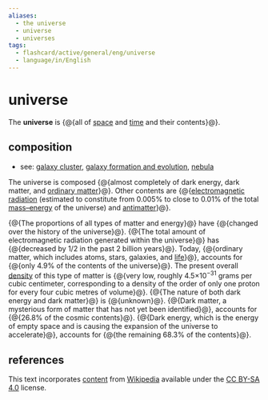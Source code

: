 ```yaml
---
aliases:
  - the universe
  - universe
  - universes
tags:
  - flashcard/active/general/eng/universe
  - language/in/English
---
```


# universe

The __universe__ is {@{all of [space](space.md) and [time](time.md) and their contents}@}. <!--SR:!2028-03-07,1047,350-->

## composition

- see: [galaxy cluster](galaxy%20cluster.md), [galaxy formation and evolution](galaxy%20formation%20and%20evolution.md), [nebula](nebula.md)

The universe is composed {@{almost completely of dark energy, dark matter, and [ordinary matter](matter.md)}@}. Other contents are {@{[electromagnetic radiation](electromagnetic%20radiation.md) (estimated to constitute from 0.005% to close to 0.01% of the total [mass–energy](mass–energy%20equivalence.md) of the universe) and [antimatter](antimatter.md)}@}. <!--SR:!2025-08-16,280,336!2027-04-05,689,296-->

{@{The proportions of all types of matter and energy}@} have {@{changed over the history of the universe}@}. {@{The total amount of electromagnetic radiation generated within the universe}@} has {@{decreased by 1/2 in the past 2 billion years}@}. Today, {@{ordinary matter, which includes atoms, stars, galaxies, and [life](life.md)}@}, accounts for {@{only 4.9% of the contents of the universe}@}. The present overall [density](density.md) of this type of matter is {@{very low, roughly 4.5×10<sup>−31</sup> grams per cubic centimeter, corresponding to a density of the order of only one proton for every four cubic metres of volume}@}. {@{The nature of both dark energy and dark matter}@} is {@{unknown}@}. {@{Dark matter, a mysterious form of matter that has not yet been identified}@}, accounts for {@{26.8% of the cosmic contents}@}. {@{Dark energy, which is the energy of empty space and is causing the expansion of the universe to accelerate}@}, accounts for {@{the remaining 68.3% of the contents}@}. <!--SR:!2025-09-24,312,336!2028-06-10,1085,356!2025-10-02,317,336!2026-07-03,504,316!2028-11-13,1210,356!2026-11-24,614,316!2025-10-07,257,256!2025-07-29,268,336!2027-07-15,804,336!2027-12-13,913,336!2026-03-07,348,256!2026-04-17,447,316!2026-02-28,390,276-->

## references

This text incorporates [content](https://en.wikipedia.org/wiki/universe) from [Wikipedia](Wikipedia.md) available under the [CC BY-SA 4.0](https://creativecommons.org/licenses/by-sa/4.0/) license.
